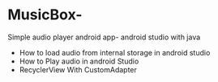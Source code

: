 # MusicBox-
Simple audio player android app- android studio with java 
 
- How to load audio from internal storage in android studio
- How to Play audio in android Studio
- RecyclerView With CustomAdapter
